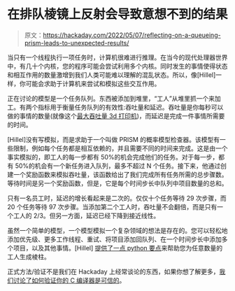 # 在排队棱镜上反射会导致意想不到的结果

> 原文：<https://hackaday.com/2022/05/07/reflecting-on-a-queueing-prism-leads-to-unexpected-results/>

当只有一个线程执行一项任务时，计算机很难进行推理。在当今的现代处理器世界中，有几十个内核，您的程序可能会尝试利用多个内核。同时发生的事情使得状态和相互作用的数量激增到我们人类可能难以理解的混乱状态。所以，像[Hillel]一样，你可能会求助于计算机来尝试和模拟这些交互作用。

正在讨论的模型是一个任务队列。东西被添加到堆里，“工人”从堆里抓一个来加工。有两个指标用于衡量任务队列的有效性:吞吐量和延迟。吞吐量是你每秒可以做的事情的数量(就像这个[最大吞吐量 3d 打印机](https://hackaday.com/2021/12/26/maximum-throughput-benchie/))，而延迟是完成一件事情所需要的时间。

[Hillel]没有写模拟，而是求助于一个叫做 PRISM 的概率模型检查器。该模型有一些限制，例如每个任务都是相互依赖的，并且需要不同的时间来完成。这是由一个事实模拟的，即工人的每一步都有 50%的机会完成他们的任务。对于每一步，都有 50%的机会有一个新任务进入队列，最多不超过 N 个任务。接下来，他通过创建一个奖励函数来模拟吞吐量，该函数给出了我们完成所有任务所需的总步骤数。等待时间是另一个奖励函数，但是，它是每个时间步长中队列中项目数量的总和。

只有一名员工时，延迟的增长看起来是二次的。仅仅十个任务等待 29 次步骤，而 20 个任务等待 97 次步骤。当添加第二个工人时，吞吐量不会翻倍，而是只有一个工人的 2/3。但另一方面，延迟已经下降到接近线性。

虽然一个简单的模型，一个模型模拟一个复杂领域的想法是存在的。您可以轻松地添加优先级、更多工作线程、重试、将项目添加回队列、在一个时间步长中添加多个项目，以及其他事情。[Hillel] [提供了一点 python 要点](https://gist.github.com/hwayne/00ec2cef54a3031ec304ccb44eeaa42a)来帮助您为任意数量的工人生成棱柱。

正式方法/验证不是我们在 Hackaday 上经常谈论的东西，如果你想了解更多，[我们讨论了如何验证你的 C 编译器是可信的](https://hackaday.com/2019/01/24/can-you-trust-your-c-compiler/)。